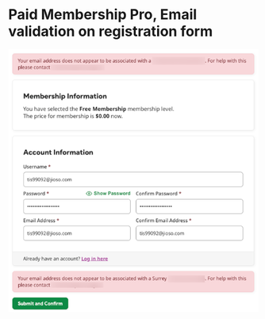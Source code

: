 # Paid Membership Pro, Email validation on registration form

![Preview](https://github.com/elias1435/Paid-Membership-Pro-Registration-email-Validation/blob/main/Task%20Tracker%20-%20Surrey%20Care%20email%20validation.jpg?raw=true)

